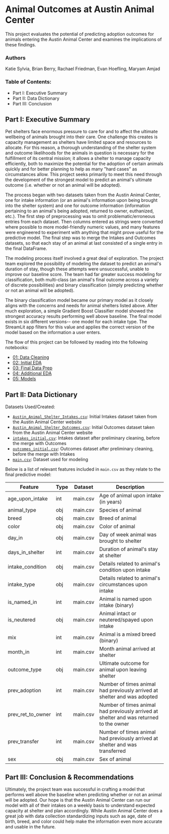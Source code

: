 # Animal Outcomes at Austin Animal Center

This project evaluates the potential of predicting adoption outcomes for animals entering the Austin Animal Center and examines the implications of these findings.

### Authors
Katie Sylvia, Brian Berry, Rachael Friedman, Evan Hoefling, Maryam Amjad

### Table of Contents:

- Part I: Executive Summary
- Part II: Data Dictionary
- Part III: Conclusion

## Part I: Executive Summary

Pet shelters face enormous pressure to care for and to affect the ultimate wellbeing of animals brought into their care. One challenge this creates is capacity management as shelters have limited space and resources to allocate. For this reason, a thorough understanding of the shelter system and outcome likelihoods for the animals in question is necessary for the fulfillment of its central mission; it allows a shelter to manage capacity efficiently, both to maximize the potential for the adoption of certain animals quickly and for better planning to help as many "hard cases" as circumstances allow. This project seeks primarily to meet this need through the development of the strongest model to predict an animal's ultimate outcome (i.e. whether or not an animal will be adopted).

The process began with two datasets taken from the Austin Animal Center, one for intake information (or an animal's information upon being brought into the shelter system) and one for outcome information (information pertaining to an animal's being adopted, returned to owner, euthanized, etc.). The first step of preprocessing was to omit problematic/erroneous entries from each dataset. Then columns entered as strings were converted where possible to more model-friendly numeric values, and many features were engineered to experiment with anything that might prove useful for the predictive model. The final step was to merge the Intakes and Outcomes datasets, so that each stay of an animal at last consisted of a single entry in the final DataFrame.

The modeling process itself involved a great deal of exploration. The project team explored the possibility of modeling the dataset to predict an animal's duration of stay, though these attempts were unsuccessful, unable to improve our baseline score. The team had far greater success modeling for classification, both multi-class (an animal's final outcome across a variety of discrete possibilities) and binary classification (simply predicting whether or not an animal will be adopted). 

The binary classification model became our primary model as it closely aligns with the concerns and needs for animal shelters listed above. After much exploration, a simple Gradient Boost Classifier model showed the strongest accuracy results performing well above baseline. The final model exists in six different versions-- one model for each intake type. The StreamLit app filters for this value and applies the correct version of the model based on the information a user enters.

The flow of this project can be followed by reading into the following notebooks:
* [01: Data Cleaning]('code/01_Data_Cleaning.ipynb')
* [02: Initial EDA]('code/02_Initial_EDA.ipynb')
* [03: Final Data Prep]('code/03_Final_Data_Prep.ipynb')
* [04: Additional EDA]('code/04_Additional_EDA.ipynb')
* [05: Models]('code/05_Models.ipynb')

## Part II: Data Dictionary

Datasets Used/Created:
- [`Austin_Animal_Shelter_Intakes.csv`]('datasets/Austin_Animal_Shelter_Intakes.csv'): Initial Intakes dataset taken from the Austin Animal Center website
- [`Austin_Animal_Shelter_Outcomes.csv`]('datasets/Austin_Animal_Shelter_Outcomes.csv'): Initial Outcomes dataset taken from the Austin Animal Center website
- [`intakes_initial.csv`]('datasets/intakes_initial.csv'): Intakes dataset after preliminary cleaning, before the merge with Outcomes
- [`outcomes_initial.csv`]('datasets/outcomes_initial.csv'): Outcomes dataset after preliminary cleaning, before the merge with Intakes
- [`main.csv`]('datasets/main.csv'): Dataset used for modeling

Below is a list of relevant features included in `main.csv` as they relate to the final predictive model:

|Feature|Type|Dataset|Description|
|---|---|---|---|
|age_upon_intake|int|main.csv|Age of animal upon intake (in years)|
|animal_type|obj|main.csv|Species of animal|
|breed|obj|main.csv|Breed of animal|
|color|obj|main.csv|Color of animal|
|day_in|obj|main.csv|Day of week animal was brought to shelter|
|days_in_shelter|int|main.csv|Duration of animal's stay at shelter|
|intake_condition|obj|main.csv|Details related to animal's condition upon intake|
|intake_type|obj|main.csv|Details related to animal's circumstances upon intake|
|is_named_in|int|main.csv|Animal is named upon intake (binary)|
|is_neutered|obj|main.csv|Animal intact or neutered/spayed upon intake|
|mix|int|main.csv|Animal is a mixed breed (binary)|
|month_in|int|main.csv|Month animal arrived at shelter|
|outcome_type|obj|main.csv|Ultimate outcome for animal upon leaving shelter|
|prev_adoption|int|main.csv|Number of times animal had previously arrived at shelter and was adopted|
|prev_ret_to_owner|int|main.csv|Number of times animal had previously arrived at shelter and was returned to the owner|
|prev_transfer|int|main.csv|Number of times animal had previously arrived at shelter and was transferred|
|sex|obj|main.csv|Sex of animal|

## Part III: Conclusion & Recommendations

Ultimately, the project team was successful in crafting a model that performs well above the baseline when predicting whether or not an animal will be adopted. Our hope is that the Austin Animal Center can run our model with all of their intakes on a weekly basis to understand expected capacity at shelter and plan accordingly. While Austin Animal Center does a great job with data collection standardizing inputs such as age, date of birth, breed, and color could help make the information even more accurate and usable in the future.
